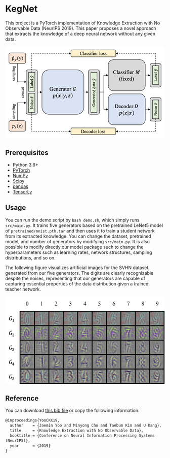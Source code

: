 # KegNet

This project is a PyTorch implementation of Knowledge Extraction with No Observable Data (NeurIPS 2019).
This paper proposes a novel approach that extracts the knowledge of a deep neural network without any given data.

<p align="center">
    <img src="docs/overview.png" width="560"\>
</p>

## Prerequisites

- Python 3.6+
- [PyTorch](https://pytorch.org/)
- [NumPy](https://numpy.org)
- [Scipy](https://scipy.org/)
- [pandas](https://pandas.pydata.org/)
- [TensorLy](http://tensorly.org/stable/index.html)

## Usage

You can run the demo script by `bash demo.sh`, which simply runs `src/main.py`.
It trains five generators based on the pretrained LeNet5 model of `pretrained/mnist.pth.tar` and then uses it to train a student network from its extracted knowledge.
You can change the dataset, pretrained model, and number of generators by modifying `src/main.py`.
It is also possible to modify directly our model package such to change the hyperparameters such as learning rates, network structures, sampling distributions, and so on.

The following figure visualizes artificial images for the SVHN dataset, generated from our five generators.
The digits are clearly recognizable despite the noises, representing that our generators are capable of capturing essential properties of the data distribution given a trained teacher network.

<p align="center">
    <img src="docs/digits.png" width="540"\>
</p>

## Reference

You can download [this bib file](docs/YooCKK19.bib) or copy the following information: 

```
@inproceedings{YooCKK19,
  author    = {Jaemin Yoo and Minyong Cho and Taebum Kim and U Kang},
  title     = {Knowledge Extraction with No Observable Data},
  booktitle = {Conference on Neural Information Processing Systems (NeurIPS)},
  year      = {2019}
}
```
